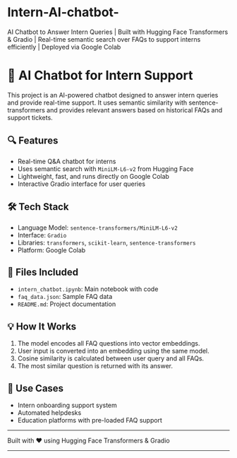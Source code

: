 # Intern-AI-chatbot-
AI Chatbot to Answer Intern Queries | Built with Hugging Face Transformers &amp; Gradio | Real-time semantic search over FAQs to support interns efficiently | Deployed via Google Colab

# 🤖 AI Chatbot for Intern Support

This project is an AI-powered chatbot designed to answer intern queries and provide real-time support. It uses semantic similarity with sentence-transformers and provides relevant answers based on historical FAQs and support tickets.

## 🔍 Features
- Real-time Q&A chatbot for interns
- Uses semantic search with `MiniLM-L6-v2` from Hugging Face
- Lightweight, fast, and runs directly on Google Colab
- Interactive Gradio interface for user queries

## 🛠️ Tech Stack
- Language Model: `sentence-transformers/MiniLM-L6-v2`
- Interface: `Gradio`
- Libraries: `transformers`, `scikit-learn`, `sentence-transformers`
- Platform: Google Colab

## 📂 Files Included
- `intern_chatbot.ipynb`: Main notebook with code
- `faq_data.json`: Sample FAQ data
- `README.md`: Project documentation

## 💡 How It Works
1. The model encodes all FAQ questions into vector embeddings.
2. User input is converted into an embedding using the same model.
3. Cosine similarity is calculated between user query and all FAQs.
4. The most similar question is returned with its answer.

## 📌 Use Cases
- Intern onboarding support system
- Automated helpdesks
- Education platforms with pre-loaded FAQ support

---

Built with ❤️ using Hugging Face Transformers & Gradio

---

